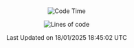 <div align="center">

<br />

 <!--START_SECTION:waka-->
![Code Time](http://img.shields.io/badge/Code%20Time-4%2C026%20hrs%2030%20mins-blue)

![Lines of code](https://img.shields.io/badge/%EC%A0%80%EB%8A%94%20%EC%97%AC%ED%83%9C%EA%B9%8C%EC%A7%80%20-4.9%20million%20%EC%A4%84%EC%9D%98%20%EC%BD%94%EB%93%9C%EB%A5%BC%20%EC%9E%91%EC%84%B1%ED%96%88%EC%96%B4%EC%9A%94.-blue)


 Last Updated on 18/01/2025 18:45:02 UTC
<!--END_SECTION:waka-->

</div>
